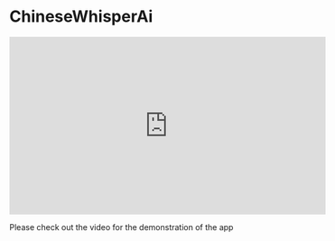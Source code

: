 # ChineseWhisperAi



  <iframe width="560" height="315"
src="https://www.youtube.com/watch?v=qVaIEM80xQU" 
frameborder="0" 
allow="accelerometer; autoplay; encrypted-media; gyroscope; picture-in-picture" 
allowfullscreen></iframe>

Please check out the video for the demonstration of the app

